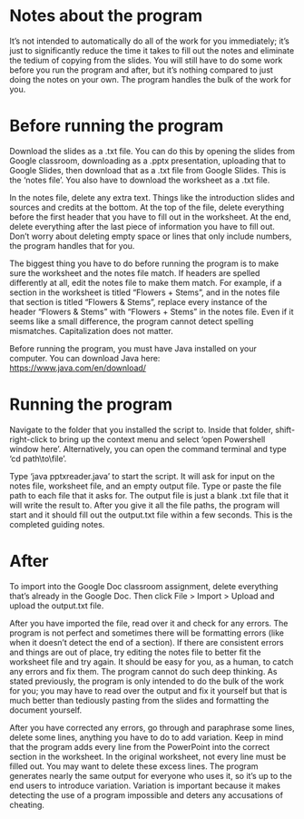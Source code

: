 # Notes about the program

It’s not intended to automatically do all of the work for you immediately; it’s just to significantly reduce the time it takes to fill out the notes and eliminate the tedium of copying from the slides. You will still have to do some work before you run the program and after, but it’s nothing compared to just doing the notes on your own. The program handles the bulk of the work for you.

# Before running the program
Download the slides as a .txt file. You can do this by opening the slides from Google classroom, downloading as a .pptx presentation, uploading that to Google Slides, then download that as a .txt file from Google Slides. This is the ‘notes file’. You also have to download the worksheet as a .txt file. 

In the notes file, delete any extra text. Things like the introduction slides and sources and credits at the bottom. At the top of the file, delete everything before the first header that you have to fill out in the worksheet. At the end, delete everything after the last piece of information you have to fill out. Don’t worry about deleting empty space or lines that only include numbers, the program handles that for you.

The biggest thing you have to do before running the program is to make sure the worksheet and the notes file match. If headers are spelled differently at all, edit the notes file to make them match. For example, if a section in the worksheet is titled “Flowers + Stems”, and in the notes file that section is titled “Flowers & Stems”, replace every instance of the header “Flowers & Stems” with “Flowers + Stems” in the notes file. Even if it seems like a small difference, the program cannot detect spelling mismatches. Capitalization does not matter.

Before running the program, you must have Java installed on your computer. You can download Java here:
https://www.java.com/en/download/

# Running the program
Navigate to the folder that you installed the script to. Inside that folder, shift-right-click to bring up the context menu and select ‘open Powershell window here’. Alternatively, you can open the command terminal and type ‘cd path\to\file’.

Type ‘java pptxreader.java’ to start the script. It will ask for input on the notes file, worksheet file, and an empty output file. Type or paste the file path to each file that it asks for. The output file is just a blank .txt file that it will write the result to. After you give it all the file paths, the program will start and it should fill out the output.txt file within a few seconds. This is the completed guiding notes.

# After
To import into the Google Doc classroom assignment, delete everything that’s already in the Google Doc. Then click File > Import > Upload and upload the output.txt file. 

After you have imported the file, read over it and check for any errors. The program is not perfect and sometimes there will be formatting errors (like when it doesn’t detect the end of a section). If there are consistent errors and things are out of place, try editing the notes file to better fit the worksheet file and try again. It should be easy for you, as a human, to catch any errors and fix them. The program cannot do such deep thinking. As stated previously, the program is only intended to do the bulk of the work for you; you may have to read over the output and fix it yourself but that is much better than tediously pasting from the slides and formatting the document yourself.

After you have corrected any errors, go through and paraphrase some lines, delete some lines, anything you have to do to add variation. Keep in mind that the program adds every line from the PowerPoint into the correct section in the worksheet. In the original worksheet, not every line must be filled out. You may want to delete these excess lines. The program generates nearly the same output for everyone who uses it, so it’s up to the end users to introduce variation. Variation is important because it makes detecting the use of a program impossible and deters any accusations of cheating.
